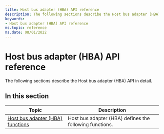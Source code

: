 ```yaml
---
title: Host bus adapter (HBA) API reference
description: The following sections describe the Host bus adapter (HBA) API in detail.
keywords:
- Host bus adapter (HBA) API reference
ms.topic: reference
ms.date: 08/01/2022
---
```


# Host bus adapter (HBA) API reference

The following sections describe the Host bus adapter (HBA) API in detail.

## In this section

| Topic | Description |
|-|-|
| [Host bus adapter (HBA) functions](hba-functions.md)<br/> | Host bus adapter (HBA) defines the following functions. |
